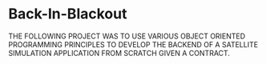 # Back-In-Blackout
THE FOLLOWING PROJECT WAS TO USE VARIOUS OBJECT ORIENTED PROGRAMMING PRINCIPLES TO DEVELOP THE BACKEND OF A SATELLITE SIMULATION APPLICATION FROM SCRATCH GIVEN A CONTRACT. 
